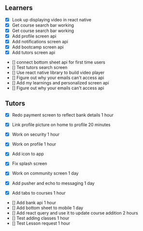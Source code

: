 ## Learners

- [x] Look up displaying video in react native
- [x] Get course search bar working
- [x] Get course search bar working
- [x] Add profile screen api
- [x] Add notifications screen api
- [x] Add bootcamp screen api
- [x] Add tutors screen api
- [] connect bottom sheet api for first time users
- [] Test tutors search screen
- [] Use react native library to build video player
- [] Figure out why your emails can't access api
- [] Add my learnings and personalized screen api
- [] Figure out why your emails can't access api

## Tutors

- [x] Redo payment screen to reflect bank details 1 hour
- [x] Link profile picture on home to profile 20 minutes
- [x] Work on security 1 hour
- [x] Work on profile 1 hour
- [x] Add icon to app
- [x] Fix splash screen

- [x] Work on community screen 1 day
- [x] Add pusher and echo to messaging 1 day
- [x] Add tabs to courses 1 hour
- [] Add bank api 1 hour
- [] Add bottom sheet to mobile 1 day
- [] Add react query and use it to update course addition 2 hours
- [] Test adding classes 1 hour
- [] Test Lesson request 1 hour
